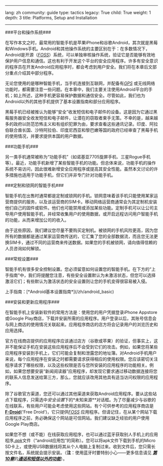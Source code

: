

---

lang: zh
community: guide
type: tactics
legacy: True
child: True
weight: 1
depth: 3
title: Platforms, Setup and Installation

---

###平台和操作系统###

在写作本文之时，最常用的智能手机是苹果iPhone和谷歌Android，其次就是黑莓和Windows手机。Android和其他操作系统的主要区别在于：在多数情况下，Android是开源（[*FOSS*](/zh/Glossary#FOSS)）系统，可以单独审核操作系统，验证它是否能够有效地保护用户信息和通信。这也有利于开发这个平台的安全应用程序。许多有安全意识的程序员在开发Android应用程序时，都会考虑到用户安全。我们将在本章后文部分重点介绍其中部分程序。

无论您使用的是哪种智能手机，当手机连接到互联网，并配备有[*GPS*](/zh/glossary#GPS) 或无线网络功能时，都需要注意一些问题。在本章中，我们主要关注使用Android平台的手机；如上所述，这种手机更容易保护数据和通信安全。尽管如此，我们也为Android以外的其他手机提供了基本设置指南和部分应用程序。

黑莓手机已经被推认为能够“安全”收发短信和电子邮件的设备。这是因为它通过黑莓服务器安全收发短信和电子邮件，让潜在的窃取者束手无策。不幸的是，越来越多的政府以防范恐怖主义和有组织犯罪为由，要求查看这些通讯记录。印度、阿拉伯联合酋长国、沙特阿拉伯、印度尼西亚和黎巴嫩等国的政府已经审查了黑莓手机的使用情况，并要求提供本国的用户数据。

###功能手机###

另一类手机通常被称为“功能手机”（如诺基亚7705旋屏手机、三星Rogue手机等）。最近，功能手机新增了某些智能手机的功能。但总体来说，功能手机的操作系统不易访问，因此很难新增安全应用程序或提高其安全性能。虽然本文讨论的许多措施也适用于功能手机，但它们并非专门针对功能手机。

###定制和锁网的智能手机###

智能手机在出售时通常都是定制或锁网的手机。锁网意味着该手机只能使用某家运营商提供的服务，以及该运营商的SIM卡。移动网络运营商通常会为其定制机安装他们自己的固件或软件。他们也可能禁用或添加某些功能。定制手机可以让公司主导用户使用智能手机，并经常收集用户的使用数据，或开启远程访问用户智能手机的功能，从而来增加公司的收入。

由于这些原因，我们建议您尽量不要购买定制机。被锁网的手机风险更高，因为您所有的数据都是通过某家运营商传送的，它汇集了您的全部数据流，而且您无法更换SIM卡，通过不同的运营商来传送数据。如果您的手机被锁网，请向值得信赖的人员咨询如何解锁。

###常规设置###

智能手机有很多安全控制设置。您必须留意如何设置您的智能手机。在下方的“上手指南”中，我们将提醒您注意，有些安全设置默认为未激活状态，但您可以选择激活它们；有些默认为激活状态的安全设置则让您的手机变得很容易被入侵。

<div class=getstarted markdown=1>
上手指南：[*Android基本设置指南*](/zh/android_basic)
</div>

###安装和更新应用程序###

在智能手机上安装新软件的常用方法是：使用您的用户凭据登录iPhone Appstore或Google Play商店，下载并安装所需的应用程序。用户登录以后，其账号信息会与网上商店的使用情况关联起来。应用程序商店的店方将会记录用户的浏览历史和应用选择。

官方在线商店提供的应用程序应该通过店方（谷歌或苹果）的验证，但事实上，这并不能保证手机在安装这些应用程序后不会受到它们的攻击。例如，如果您将某些应用程序安装到手机上，它们可能会复制和泄露您的地址簿。对Android手机用户来说，每个应用程序在安装之时都需要请求获得相应的使用权限。您应该密切关注程序请求了哪些权限，以及这些权限是否与您所安装的应用程序的功能相关。例如，如果您想要安装“新闻阅读器”应用程序，却发现它要求通过移动数据连接将您的联系人信息发送给第三方，那么，您就应该改用其他具有适当访问权限的应用程序。

除了谷歌官方渠道，您还可以通过其他渠道来获取Android应用程序。要从这些站点下载程序，只需选中*安全设置*下的*未知来源**对话框。为了尽量减少与谷歌的在线联系，有些用户可能会考虑使用这些网站。有个可供参考的应用程序商店是[**F-Droid**](http://f-droid.org)('Free Droid')，它只提供[*FOSS*](/zh/glossary#FOSS) 应用程序。但请记住，在从某个网站下载应用程序之前，务必确保这个网站是可信网站。我们建议缺乏经验的用户使用Google Play商店。

如果您不想（或不能）在线获取应用程序，也可以通过蓝牙获取别人手机上的应用程序[*.apk*](/zh/glossary#apk)文件（“android应用包”的简称）。您可以将apk文件下载到手机的Micro SD卡上，或使用USB数据线将其从个人电脑上复制过来。收到文件后，您只需长按文件名，系统就会提示安装。（**注**：使用蓝牙时要特别小心——更多信息请见 [***第10章***](chapter-10)的[***通话和短信以外的功能***](chapter_10_2_4)）。

